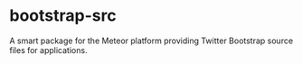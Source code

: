 bootstrap-src
=============

A smart package for the Meteor platform providing Twitter Bootstrap source files for applications.
